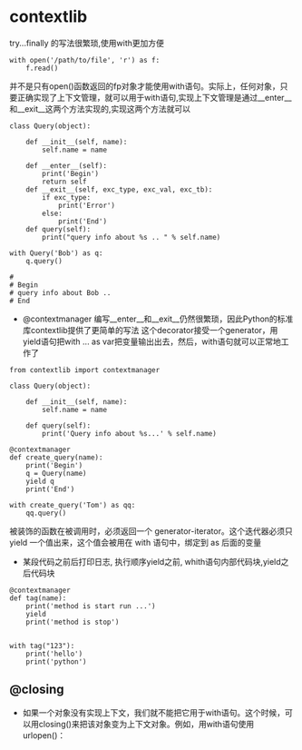 # contextlib

try...finally 的写法很繁琐,使用with更加方便 
```
with open('/path/to/file', 'r') as f:
    f.read()
```
并不是只有open()函数返回的fp对象才能使用with语句。实际上，任何对象，只要正确实现了上下文管理，就可以用于with语句,实现上下文管理是通过__enter__和__exit__这两个方法实现的,实现这两个方法就可以
```
class Query(object):

    def __init__(self, name):
        self.name = name

    def __enter__(self):
        print('Begin')
        return self
    def __exit__(self, exc_type, exc_val, exc_tb):
        if exc_type:
            print('Error')
        else:
            print('End')
    def query(self):
        print("query info about %s .. " % self.name)

with Query('Bob') as q:
    q.query()

# 
# Begin
# query info about Bob .. 
# End
```

* @contextmanager 编写__enter__和__exit__仍然很繁琐，因此Python的标准库contextlib提供了更简单的写法
这个decorator接受一个generator，用yield语句把with ... as var把变量输出出去，然后，with语句就可以正常地工作了

```
from contextlib import contextmanager

class Query(object):

    def __init__(self, name):
        self.name = name

    def query(self):
        print('Query info about %s...' % self.name)

@contextmanager
def create_query(name):
    print('Begin')
    q = Query(name)
    yield q
    print('End')

with create_query('Tom') as qq:
    qq.query()
```
被装饰的函数在被调用时，必须返回一个 generator-iterator。这个迭代器必须只 yield 一个值出来，这个值会被用在 with 语句中，绑定到 as 后面的变量
*  某段代码之前后打印日志, 执行顺序yield之前, whith语句内部代码块,yield之后代码块
```
@contextmanager
def tag(name):
    print('method is start run ...')
    yield
    print('method is stop')


with tag("123"):
    print('hello')
    print('python')
```

## @closing

* 如果一个对象没有实现上下文，我们就不能把它用于with语句。这个时候，可以用closing()来把该对象变为上下文对象。例如，用with语句使用urlopen()：


